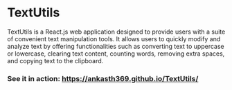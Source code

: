 # TextUtils
TextUtils is a React.js web application designed to provide users with a suite of convenient text manipulation tools.  It allows users to quickly modify and analyze text by offering functionalities such as converting text to uppercase or lowercase, clearing text content, counting words, removing extra spaces, and copying text to the clipboard.

### See it in action: https://ankasth369.github.io/TextUtils/
